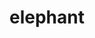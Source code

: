 ---
layout: animals&nature
title: elephant
emoji: elephant
permalink: 🐘.html
image: assets/img/3moji/elephant.png
---